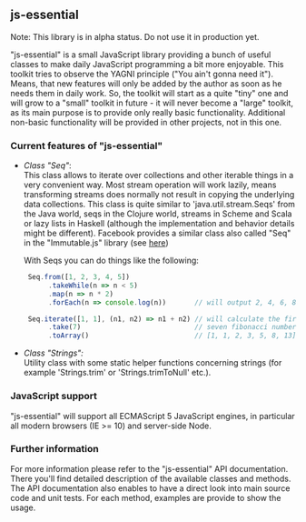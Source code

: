 ## js-essential 

Note: This library is in alpha status. Do not use it in production yet.

"js-essential" is a small JavaScript library providing a bunch of useful classes
to make daily JavaScript programming a bit more enjoyable.
This toolkit tries to observe the YAGNI principle ("You ain't gonna need it").
Means, that new features will only be added by the author as soon as he
needs them in daily work.
So, the toolkit will start as a quite "tiny" one and will grow to a "small"
toolkit in future - it will never become a "large" toolkit, as its main
purpose is to provide only really basic functionality.
Additional non-basic functionality will be provided in other projects,
not in this one.


### Current features of "js-essential" 

- *Class "Seq"*:<br/>
  This class allows to iterate over collections and other iterable things
  in a very convenient way.
  Most stream operation will work lazily, means transforming streams
  does normally not result in copying the underlying data collections.
  This class is quite similar to 'java.util.stream.Seqs' from the Java world,
  seqs in the Clojure world, streams in Scheme and Scala or lazy lists in
  Haskell (although the implementation and behavior details might be different).
  Facebook provides a similar class also called "Seq" in the "Immutable.js" library
  (see [here](http://facebook.github.io/immutable-js/docs/#/Seq))

  With Seqs you can do things like the following:

    ```javascript
     Seq.from([1, 2, 3, 4, 5])
          .takeWhile(n => n < 5)
          .map(n => n * 2)
          .forEach(n => console.log(n))       // will output 2, 4, 6, 8

     Seq.iterate([1, 1], (n1, n2) => n1 + n2) // will calculate the first
          .take(7)                            // seven fibonacci numbers:
          .toArray()                          // [1, 1, 2, 3, 5, 8, 13]
    ```

- *Class "Strings":*<br/>
  Utility class with some static helper functions concerning strings
  (for example 'Strings.trim' or 'Strings.trimToNull' etc.).

### JavaScript support

"js-essential" will support all ECMAScript 5 JavaScript engines, in particular all
modern browsers (IE >= 10) and server-side Node.

### Further information

For more information please refer to the "js-essential" API documentation.<br/>
There you'll find detailed description of the available classes
and methods.<br/>
The API documentation also enables to have a direct look into main source code and
unit tests.
For each method, examples are provide to show the usage.
